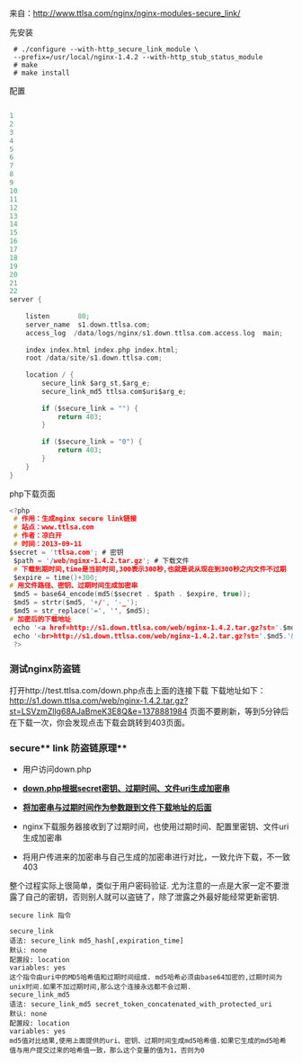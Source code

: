 来自：http://www.ttlsa.com/nginx/nginx-modules-secure_link/

先安装

```
 # ./configure --with-http_secure_link_module \
 --prefix=/usr/local/nginx-1.4.2 --with-http_stub_status_module
 # make
 # make install
```

配置

```c

1
2
3
4
5
6
7
8
9
10
11
12
13
14
15
16
17
18
19
20
21
22
server {
 
    listen       80;
    server_name  s1.down.ttlsa.com;
    access_log  /data/logs/nginx/s1.down.ttlsa.com.access.log  main;
 
    index index.html index.php index.html;
    root /data/site/s1.down.ttlsa.com;
 
    location / {
        secure_link $arg_st,$arg_e;
        secure_link_md5 ttlsa.com$uri$arg_e;
 
        if ($secure_link = "") {
            return 403;
        }
 
        if ($secure_link = "0") {
            return 403;
        }
    }
}
```

php下载页面

```c
<?php
 # 作用：生成nginx secure link链接
 # 站点：www.ttlsa.com
 # 作者：凉白开
 # 时间：2013-09-11
$secret = 'ttlsa.com'; # 密钥
 $path = '/web/nginx-1.4.2.tar.gz'; # 下载文件
 # 下载到期时间,time是当前时间,300表示300秒,也就是说从现在到300秒之内文件不过期
 $expire = time()+300;
# 用文件路径、密钥、过期时间生成加密串
 $md5 = base64_encode(md5($secret . $path . $expire, true));
 $md5 = strtr($md5, '+/', '-_');
 $md5 = str_replace('=', '', $md5);
# 加密后的下载地址
 echo '<a href=http://s1.down.ttlsa.com/web/nginx-1.4.2.tar.gz?st='.$md5.'&e='.$expire.'>nginx-1.4.2</a>';
 echo '<br>http://s1.down.ttlsa.com/web/nginx-1.4.2.tar.gz?st='.$md5.'&e='.$expire;
 ?>
```

### 测试nginx防盗链

打开http://test.ttlsa.com/down.php点击上面的连接下载
下载地址如下：
http://s1.down.ttlsa.com/web/nginx-1.4.2.tar.gz?st=LSVzmZllg68AJaBmeK3E8Q&e=1378881984
页面不要刷新，等到5分钟后在下载一次，你会发现点击下载会跳转到403页面。

### secure** link 防盗链原理**

- 用户访问down.php


- <u>**down.php根据secret密钥、过期时间、文件uri生成加密串**</u>


- <u>**将加密串与过期时间作为参数跟到文件下载地址的后面**</u>


- nginx下载服务器接收到了过期时间，也使用过期时间、配置里密钥、文件uri生成加密串


- 将用户传进来的加密串与自己生成的加密串进行对比，一致允许下载，不一致403

整个过程实际上很简单，类似于用户密码验证. 尤为注意的一点是大家一定不要泄露了自己的密钥，否则别人就可以盗链了，除了泄露之外最好能经常更新密钥.



```
secure link 指令

secure_link
语法: secure_link md5_hash[,expiration_time]
默认: none
配置段: location
variables: yes
这个指令由uri中的MD5哈希值和过期时间组成. md5哈希必须由base64加密的,过期时间为unix时间.如果不加过期时间,那么这个连接永远都不会过期.
secure_link_md5
语法: secure_link_md5 secret_token_concatenated_with_protected_uri
默认: none
配置段: location
variables: yes
md5值对比结果,使用上面提供的uri、密钥、过期时间生成md5哈希值.如果它生成的md5哈希值与用户提交过来的哈希值一致，那么这个变量的值为1，否则为0
```